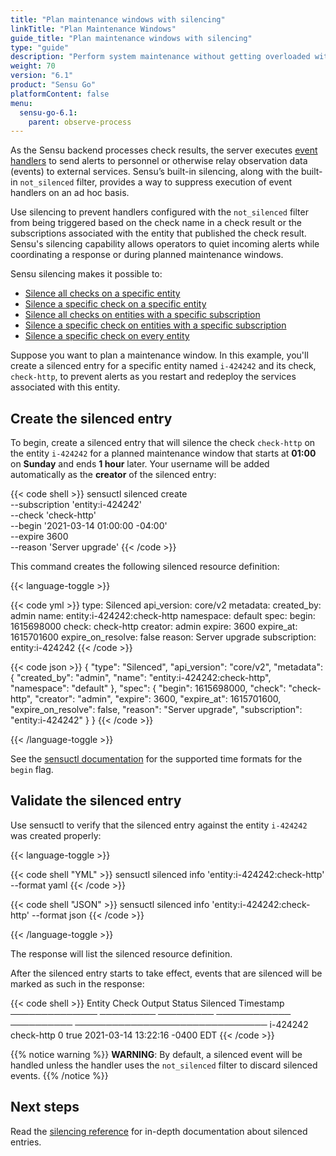 ```yaml
---
title: "Plan maintenance windows with silencing"
linkTitle: "Plan Maintenance Windows"
guide_title: "Plan maintenance windows with silencing"
type: "guide"
description: "Perform system maintenance without getting overloaded with alerts. Sensu silencing bypasses event handlers during maintenance periods, giving operators the ability to quiet incoming alerts while coordinating their response. Read this guide to use Sensu silencing."
weight: 70
version: "6.1"
product: "Sensu Go"
platformContent: false
menu: 
  sensu-go-6.1:
    parent: observe-process
---
```


As the Sensu backend processes check results, the server executes [event handlers][1] to send alerts to personnel or otherwise relay observation data (events) to external services.
Sensu’s built-in silencing, along with the built-in `not_silenced` filter, provides a way to suppress execution of event handlers on an ad hoc basis.

Use silencing to prevent handlers configured with the `not_silenced` filter from being triggered based on the check name in a check result or the subscriptions associated with the entity that published the check result.
Sensu's silencing capability allows operators to quiet incoming alerts while coordinating a response or during planned maintenance windows.

Sensu silencing makes it possible to:

* [Silence all checks on a specific entity][2]
* [Silence a specific check on a specific entity][3]
* [Silence all checks on entities with a specific subscription][4]
* [Silence a specific check on entities with a specific subscription][5]
* [Silence a specific check on every entity][6]

Suppose you want to plan a maintenance window.
In this example, you'll create a silenced entry for a specific entity named `i-424242` and its check, `check-http`, to prevent alerts as you restart and redeploy the services associated with this entity.

## Create the silenced entry

To begin, create a silenced entry that will silence the check `check-http` on the entity `i-424242` for a planned maintenance window that starts at **01:00** on **Sunday** and ends **1 hour** later.
Your username will be added automatically as the **creator** of the silenced entry:

{{< code shell >}}
sensuctl silenced create \
--subscription 'entity:i-424242' \
--check 'check-http' \
--begin '2021-03-14 01:00:00 -04:00' \
--expire 3600 \
--reason 'Server upgrade'
{{< /code >}}

This command creates the following silenced resource definition:

{{< language-toggle >}}

{{< code yml >}}
type: Silenced
api_version: core/v2
metadata:
  created_by: admin
  name: entity:i-424242:check-http
  namespace: default
spec:
  begin: 1615698000
  check: check-http
  creator: admin
  expire: 3600
  expire_at: 1615701600
  expire_on_resolve: false
  reason: Server upgrade
  subscription: entity:i-424242
{{< /code >}}

{{< code json >}}
{
  "type": "Silenced",
  "api_version": "core/v2",
  "metadata": {
    "created_by": "admin",
    "name": "entity:i-424242:check-http",
    "namespace": "default"
  },
  "spec": {
    "begin": 1615698000,
    "check": "check-http",
    "creator": "admin",
    "expire": 3600,
    "expire_at": 1615701600,
    "expire_on_resolve": false,
    "reason": "Server upgrade",
    "subscription": "entity:i-424242"
  }
}
{{< /code >}}

{{< /language-toggle >}}

See the [sensuctl documentation][8] for the supported time formats for the `begin` flag.

## Validate the silenced entry

Use sensuctl to verify that the silenced entry against the entity `i-424242` was created properly:

{{< language-toggle >}}

{{< code shell "YML" >}}
sensuctl silenced info 'entity:i-424242:check-http' --format yaml
{{< /code >}}

{{< code shell "JSON" >}}
sensuctl silenced info 'entity:i-424242:check-http' --format json
{{< /code >}}

{{< /language-toggle >}}

The response will list the silenced resource definition.


After the silenced entry starts to take effect, events that are silenced will be marked as such in the response:

{{< code shell >}}
   Entity         Check        Output       Status     Silenced          Timestamp
──────────────   ─────────    ─────────   ──────────── ────────── ───────────────────────────────
   i-424242      check-http                    0          true     2021-03-14 13:22:16 -0400 EDT
{{< /code >}}

{{% notice warning %}}
**WARNING**: By default, a silenced event will be handled unless the handler uses the `not_silenced` filter to discard silenced events.
{{% /notice %}}

## Next steps

Read the [silencing reference][7] for in-depth documentation about silenced entries.


[1]: ../handlers/
[2]: ../silencing/#silence-all-checks-on-a-specific-entity
[3]: ../silencing/#silence-a-specific-check-on-a-specific-entity
[4]: ../silencing/#silence-all-checks-on-entities-with-a-specific-subscription
[5]: ../silencing/#silence-a-specific-check-on-entities-with-a-specific-subscription
[6]: ../silencing/#silence-a-specific-check-on-every-entity
[7]: ../silencing/
[8]: ../../../sensuctl/create-manage-resources/#time-formats
